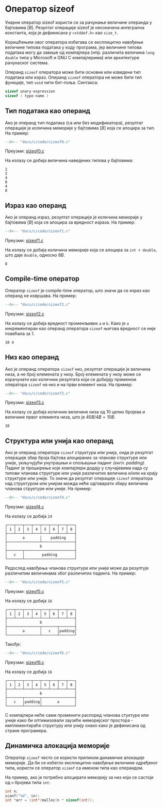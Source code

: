 # Оператор sizeof

Унарни оператор sizeof користи се за рачунање величине операнда у бајтовима
$[B]$. Резултат операције sizeof је неозначена интегрална константа, која је
дефинисана у `<stddef.h>` као `size_t`.

Коришћењем овог оператора избегава се експлицитно навођење величине типова
података у коду програма, јер величине типова података могу да завише од
компајлера (нпр. различита величина `long double` типа у Microsoft и GNU C
компајлерима) или архитектуре рачунаског система.

Операнд `sizeof` оператора може бити основни или изведени тип података или
израз. Операнд `sizeof` оператора не може бити тип функције, тип `void` нити
бит-поља. Синтакса:

```c
sizeof unary-expression
sizeof ( type-name )
```

## Тип података као операнд

Ако је операнд тип података (са или без модификатора), резултат операције је
количина меморије у бајтовима $[B]$ која се алоцира за тип. На пример:

```c
--8<-- "docs/c/code/sizeof0.c"
```

Преузми: [sizeof0.c](code/sizeof0.c)

На излазу се добија величина наведених типова у бајтовима:

```text
1
2
4
8
4
8
```

## Израз као операнд

Ако је операнд израз, резултат операције је количина меморије у бајтовима $[B]$
која се алоцира за вредност израза. На пример:

```c
--8<-- "docs/c/code/sizeof1.c"
```

Преузми: [sizeof1.c](code/sizeof1.c)

На излазу се добија количина меморије која се алоцира за `int + double`, што
даје `double`, односно $8 B$.

```text
8
```

## Compile-time оператор

Оператор `sizeof` је compile-time оператор, што значи да се израз као операнд
не извршава. На пример:

```c
--8<-- "docs/c/code/sizeof2.c"
```

Преузми: [sizeof2.c](code/sizeof2.c)

На излазу се добија вредност променљивих `a` и `b`. Како је `a` инкрементиран
као операнд оператора `sizeof` његова вредност се није повећала за 1.

```text
10 4
```

## Низ као операнд

Ако је операнд оператора `sizeof` низ, резултат операције је величина низа, а
не број елемената у низу. Број елемената у низу може се израчунати као количник
резултата који се добијају применом оператора `sizeof` на низ и на први елемент
низа. На пример:

```c
--8<-- "docs/c/code/sizeof3.c"
```

Преузми: [sizeof3.c](code/sizeof3.c)

На излазу се добија количник величине низа од 10 целих бројева и величине првог
елемента низа, што је $40 B / 4 B = 10 B$.

```text
10
```

## Структура или унија као операнд

Ако је операнд оператора `sizeof` структура или унија, онда је резултат
операције збир броја бајтова алоцираних за чланове структуре или уније,
укључујући унутрашњи и спољашњи падинг *(енгл. padding)*. Падинг је проширење
које компајлери додају у случајевима када су типови чланова структуре или уније
различитих величина и/или на крају структуре или уније. То значи да резултат
операције `sizeof` оператора над структуром или унијом можда неће одговарати
збиру величина чланова структуре или уније. На пример:

```c
--8<-- "docs/c/code/sizeof4.c"
```

Преузми: [sizeof4.c](code/sizeof4.c)

На излазу се добија `24`

```text
┌───┬───┬───┬───┬───┬───┬───┬───┐
│ 1 │ 2 │ 3 │ 4 │ 5 │ 6 │ 7 │ 8 │ 
├───┴───┴───┴───┴───┴───┴───┴───┤
│       a       │    padding    │
├───────────────┴───────────────┤
│               b               │
├───────┬───────────────────────┤
│   c   │        padding        │
└───────┴───────────────────────┘
```

Редослед навођења чланова структуре или уније може да резултује различитим
величинама због различитих падинга. На пример:

```c
--8<-- "docs/c/code/sizeof5.c"
```

Преузми: [sizeof5.c](code/sizeof5.c)

На излазу се добија `16`

```text
┌───┬───┬───┬───┬───┬───┬───┬───┐
│ 1 │ 2 │ 3 │ 4 │ 5 │ 6 │ 7 │ 8 │ 
├───┴───┴───┴───┴───┴───┴───┴───┤
│               b               │
├───────────────┬───────┬───────┤
│       a       │   c   │padding│
└───────────────┴───────┴───────┘
```

Такође:

```c
--8<-- "docs/c/code/sizeof6.c"
```

Преузми: [sizeof6.c](code/sizeof6.c)

На излазу се добија `16`

```text
┌───┬───┬───┬───┬───┬───┬───┬───┐
│ 1 │ 2 │ 3 │ 4 │ 5 │ 6 │ 7 │ 8 │ 
├───┴───┴───┴───┴───┴───┴───┴───┤
│               b               │
├───────┬───────┬───────────────┤
│   c   |padding│       a       │
└───────┴───────┴───────────────┘
```

C компајлери неће сами променити распоред чланова стуктуре или уније како би
оптимизовали заузеће меморијског простора - имплементираће структуру или унију
онако како је дефинисана од стране програмера.

## Динамичка алокација меморије

Оператор `sizeof` често се користи приликом динамичке алокације меморије. Да би
се избегло експлицитно навођење величине одређеног типа, користи се оператор
`sizeof` са именом типа као операндом.

На пример, ако је потребно алоцирати меморију за низ који се састоји од `n`
бројева типа `int`:

```c
int n;
scanf("%d", &n);
int *arr = (int*)malloc(n * sizeof(int));
```
